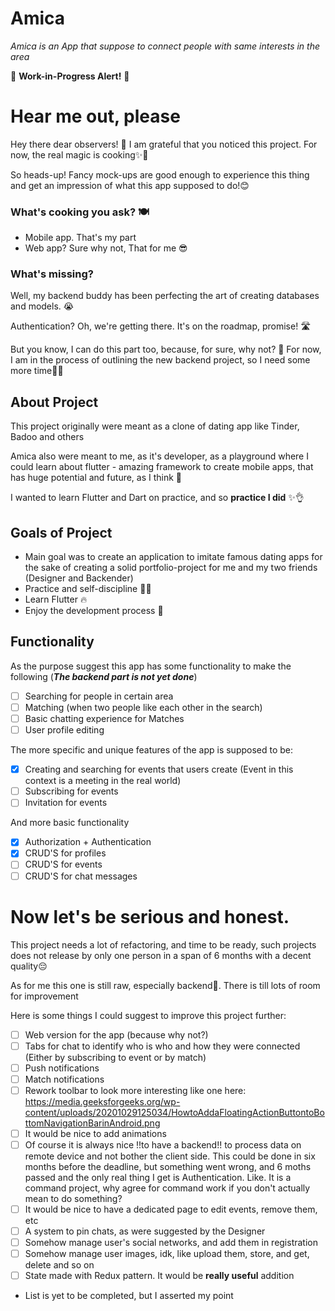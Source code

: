 # Amica

_Amica is an App that suppose to connect people with same interests in the area_

🚧 **Work-in-Progress Alert!** 🚧

# Hear me out, please

Hey there dear observers! 👋
I am grateful that you noticed this project. For now, the real magic is cooking✨🌟

So heads-up! Fancy mock-ups are good enough to experience this thing and get an impression of what
this
app supposed to do!😊

### What's cooking you ask? 🍽

- Mobile app. That's my part
- Web app? Sure why not, That for me 😎

### What's missing?

Well, my backend buddy has been perfecting the art of creating databases and models. 😭

Authentication? Oh, we're getting there. It's on the roadmap, promise! 🛣️

But you know, I can do this part too, because, for sure, why not? 🤔
For now, I am in the process of outlining the new backend project, so I need some more time💁🏻

## About Project

This project originally were meant as a clone of dating app like Tinder, Badoo and others

Amica also were meant to me, as it's developer, as a playground where I could learn about flutter -
amazing framework to create mobile apps, that has huge potential and future, as I think 🤔

I wanted to learn Flutter and Dart on practice, and so **practice I did** ✨👌

<!-- ![User Search View](assets/user-search-view.jpg) ![The top of user's own profile](assets/own-user-profile-detailed-view-top.jpg) -->

## Goals of Project

- Main goal was to create an application to imitate famous dating apps for the sake of creating a
  solid portfolio-project for me and my two friends (Designer and Backender)
- Practice and self-discipline 💪🏻
- Learn Flutter 🔥
- Enjoy the development process 🔮

## Functionality

As the purpose suggest this app has some functionality to make the following
(***The backend part is not yet done***)

- [ ] Searching for people in certain area
- [ ] Matching (when two people like each other in the search)
- [ ] Basic chatting experience for Matches
- [ ] User profile editing

The more specific and unique features of the app is supposed to be:

- [x] Creating and searching for events that users create (Event in this context is a meeting in the
  real world)
- [ ] Subscribing for events
- [ ] Invitation for events

<!-- ![Event List](assets/event-list-view.jpg) ![Event Details](assets/event-details-view.jpg) -->

And more basic functionality

- [x] Authorization + Authentication
- [x] CRUD'S for profiles
- [ ] CRUD'S for events
- [ ] CRUD'S for chat messages

# Now let's be serious and honest.

This project needs a lot of refactoring, and time to be ready, such projects does not release
by only one person in a span of 6 months with a decent quality😔

As for me this one is still raw, especially backend🤦. There is till lots of room for
improvement

Here is some things I could suggest to improve this project further:

- [ ] Web version for the app (because why not?)
- [ ] Tabs for chat to identify who is who and how they were connected (Either by subscribing to
  event or by match)
- [ ] Push notifications
- [ ] Match notifications
- [ ] Rework toolbar to look more interesting like one
  here: https://media.geeksforgeeks.org/wp-content/uploads/20201029125034/HowtoAddaFloatingActionButtontoBottomNavigationBarinAndroid.png
- [ ] It would be nice to add animations
- [ ] Of course it is always nice !!to have a backend!! to process data on remote device and not
  bother the client side. This could be done in six months before the deadline, but something went
  wrong, and 6 moths passed and the only real thing I get is Authentication. Like. It is a command
  project, why agree for command work if you don't actually mean to do something?
- [ ] It would be nice to have a dedicated page to edit events, remove them, etc
- [ ] A system to pin chats, as were suggested by the Designer
- [ ] Somehow manage user's social networks, and add them in registration
- [ ] Somehow manage user images, idk, like upload them, store, and get, delete and so on
- [ ] State made with Redux pattern. It would be **really useful** addition
- List is yet to be completed, but I asserted my point
